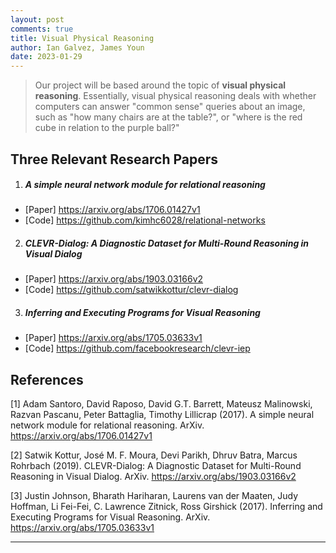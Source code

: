 ```yaml
---
layout: post
comments: true
title: Visual Physical Reasoning
author: Ian Galvez, James Youn
date: 2023-01-29
---
```


> Our project will be based around the topic of **visual physical reasoning**. Essentially, visual physical reasoning deals with whether computers can answer "common sense" queries about an image, such as "how many chairs are at the table?", or "where is the red cube in relation to the purple ball?"

## Three Relevant Research Papers
1. ##### A simple neural network module for relational reasoning
  - [Paper] https://arxiv.org/abs/1706.01427v1
  - [Code] https://github.com/kimhc6028/relational-networks
2. ##### CLEVR-Dialog: A Diagnostic Dataset for Multi-Round Reasoning in Visual Dialog
  - [Paper] https://arxiv.org/abs/1903.03166v2
  - [Code] https://github.com/satwikkottur/clevr-dialog
3. ##### Inferring and Executing Programs for Visual Reasoning
  - [Paper] https://arxiv.org/abs/1705.03633v1 
  - [Code] https://github.com/facebookresearch/clevr-iep

## References

[1] Adam Santoro, David Raposo, David G.T. Barrett, Mateusz Malinowski, Razvan Pascanu, Peter Battaglia, Timothy Lillicrap (2017). A simple neural network module for relational reasoning. ArXiv. https://arxiv.org/abs/1706.01427v1

[2] Satwik Kottur, José M. F. Moura, Devi Parikh, Dhruv Batra, Marcus Rohrbach (2019). CLEVR-Dialog: A Diagnostic Dataset for Multi-Round Reasoning in Visual Dialog. ArXiv. https://arxiv.org/abs/1903.03166v2

[3] Justin Johnson, Bharath Hariharan, Laurens van der Maaten, Judy Hoffman, Li Fei-Fei, C. Lawrence Zitnick, Ross Girshick (2017). Inferring and Executing Programs for Visual Reasoning. ArXiv. https://arxiv.org/abs/1705.03633v1

---